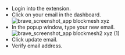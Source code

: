 * Login into the extension.
* Click on your email in the dashboard.
![brave_screenshot_app blockmesh xyz](https://github.com/user-attachments/assets/8602818b-e5cb-4d74-ad54-f3a7a434aa9e)
* In the popup window, type your new email.
![brave_screenshot_app blockmesh2 xyz (1)](https://github.com/user-attachments/assets/340c670a-c566-45e7-9d52-0330b1cbf549)
* Click update email.
* Verify email address.
